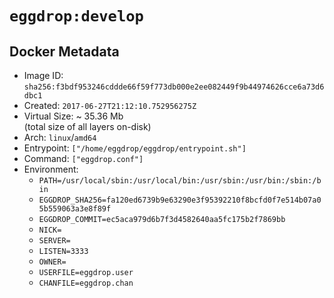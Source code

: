 # `eggdrop:develop`

## Docker Metadata

- Image ID: `sha256:f3bdf953246cddde66f59f773db000e2ee082449f9b44974626cce6a73d6dbc1`
- Created: `2017-06-27T21:12:10.752956275Z`
- Virtual Size: ~ 35.36 Mb  
  (total size of all layers on-disk)
- Arch: `linux`/`amd64`
- Entrypoint: `["/home/eggdrop/eggdrop/entrypoint.sh"]`
- Command: `["eggdrop.conf"]`
- Environment:
  - `PATH=/usr/local/sbin:/usr/local/bin:/usr/sbin:/usr/bin:/sbin:/bin`
  - `EGGDROP_SHA256=fa120ed6739b9e63290e3f95392210f8bcfd0f7e514b07a05b559063a3e8f89f`
  - `EGGDROP_COMMIT=ec5aca979d6b7f3d4582640aa5fc175b2f7869bb`
  - `NICK=`
  - `SERVER=`
  - `LISTEN=3333`
  - `OWNER=`
  - `USERFILE=eggdrop.user`
  - `CHANFILE=eggdrop.chan`
